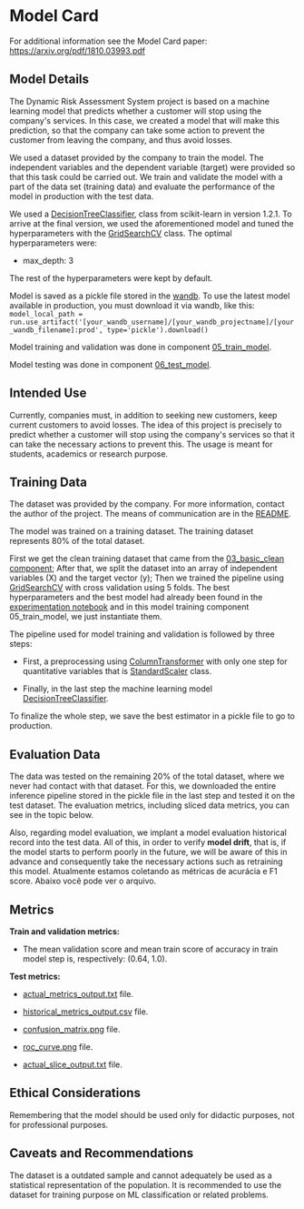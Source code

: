 # Model Card

For additional information see the Model Card paper: https://arxiv.org/pdf/1810.03993.pdf

## Model Details

The Dynamic Risk Assessment System project is based on a machine learning model that predicts whether a customer will stop using the company's services. In this case, we created a model that will make this prediction, so that the company can take some action to prevent the customer from leaving the company, and thus avoid losses.

We used a dataset provided by the company to train the model. The independent variables and the dependent variable (target) were provided so that this task could be carried out. We train and validate the model with a part of the data set (training data) and evaluate the performance of the model in production with the test data. 

We used a [DecisionTreeClassifier](https://scikit-learn.org/stable/modules/generated/sklearn.tree.DecisionTreeClassifier.html), class from scikit-learn in version 1.2.1. To arrive at the final version, we used the aforementioned model and tuned the hyperparameters with the [GridSearchCV](https://scikit-learn.org/stable/modules/generated/sklearn.model_selection.GridSearchCV.html) class. The optimal hyperparameters were:

* max_depth: 3 

The rest of the hyperparameters were kept by default.

Model is saved as a pickle file stored in the [wandb](https://wandb.ai/site). To use the latest model available in production, you must download it via wandb, like this: `model_local_path = run.use_artifact('[your_wandb_username]/[your_wandb_projectname]/[your_wandb_filename]:prod', type='pickle').download()`

Model training and validation was done in component [05_train_model](https://github.com/vitorbeltrao/risk_assessment/tree/main/components/05_train_model).

Model testing was done in component [06_test_model](https://github.com/vitorbeltrao/risk_assessment/tree/main/components/06_test_model).

## Intended Use

Currently, companies must, in addition to seeking new customers, keep current customers to avoid losses. The idea of this project is precisely to predict whether a customer will stop using the company's services so that it can take the necessary actions to prevent this. The usage is meant for students, academics or research purpose.

## Training Data

The dataset was provided by the company. For more information, contact the author of the project. The means of communication are in the [README](https://github.com/vitorbeltrao/risk_assessment/blob/main/README.md).

The model was trained on a training dataset. The training dataset represents 80% of the total dataset.

First we get the clean training dataset that came from the [03_basic_clean component](https://github.com/vitorbeltrao/risk_assessment/tree/main/components/03_basic_clean); After that, we split the dataset into an array of independent variables (X) and the target vector (y); Then we trained the pipeline using [GridSearchCV](https://scikit-learn.org/stable/modules/generated/sklearn.model_selection.GridSearchCV.html) with cross validation using 5 folds. The best hyperparameters and the best model had already been found in the [experimentation notebook](https://github.com/vitorbeltrao/risk_assessment/blob/main/notebooks/03_workflow_ML.ipynb) and in this model training component 05_train_model, we just instantiate them.

The pipeline used for model training and validation is followed by three steps:

* First, a preprocessing using [ColumnTransformer](https://scikit-learn.org/stable/modules/generated/sklearn.compose.ColumnTransformer.html) with only one step for quantitative variables that is [StandardScaler](https://scikit-learn.org/stable/modules/generated/sklearn.preprocessing.StandardScaler.html) class. 

* Finally, in the last step the machine learning model [DecisionTreeClassifier](https://scikit-learn.org/stable/modules/generated/sklearn.tree.DecisionTreeClassifier.html).

To finalize the whole step, we save the best estimator in a pickle file to go to production.

## Evaluation Data

The data was tested on the remaining 20% ​​of the total dataset, where we never had contact with that dataset. For this, we downloaded the entire inference pipeline stored in the pickle file in the last step and tested it on the test dataset. The evaluation metrics, including sliced data metrics, you can see in the topic below.

Also, regarding model evaluation, we implant a model evaluation historical record into the test data. All of this, in order to verify **model drift**, that is, if the model starts to perform poorly in the future, we will be aware of this in advance and consequently take the necessary actions such as retraining this model. Atualmente estamos coletando as métricas de acurácia e F1 score. Abaixo você pode ver o arquivo.

## Metrics

**Train and validation metrics:** 

* The mean validation score and mean train score of accuracy in train model step is, respectively: (0.64, 1.0).

**Test metrics:** 

* [actual_metrics_output.txt](https://github.com/vitorbeltrao/risk_assessment/blob/main/components/06_test_model/actual_metrics_output) file.

* [historical_metrics_output.csv](https://github.com/vitorbeltrao/risk_assessment/blob/main/components/06_test_model/historical_metrics_ouput.csv) file.

* [confusion_matrix.png](https://github.com/vitorbeltrao/risk_assessment/blob/main/components/06_test_model/confusion_matrix.png) file.

* [roc_curve.png](https://github.com/vitorbeltrao/risk_assessment/blob/main/components/06_test_model/roc_curve.png) file.

* [actual_slice_output.txt](https://github.com/vitorbeltrao/risk_assessment/blob/main/components/06_test_model/actual_slice_output) file.

## Ethical Considerations

Remembering that the model should be used only for didactic purposes, not for professional purposes.

## Caveats and Recommendations

The dataset is a outdated sample and cannot adequately be used as a statistical representation of the population. It is recommended to use the dataset for training purpose on ML classification or related problems.